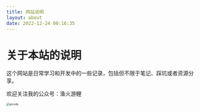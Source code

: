 ```yaml
---
title: 网站说明
layout: about
date: 2022-12-24 00:16:35
---
```


# 关于本站的说明

这个网站是日常学习和开发中的一些记录，包括但不限于笔记、踩坑或者资源分享。

欢迎关注我的公众号：渔火游鲤

<img src="https://imgs-bed-1309190146.cos.ap-shanghai.myqcloud.com/%E5%89%8D%E7%AB%AF/202212280058101.jpg" alt="qrcode" style="zoom:50%;" />
